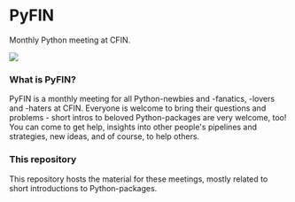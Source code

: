 # PyFIN
Monthly Python meeting at CFIN.

![](https://thumbs.gfycat.com/DifficultLimpingBubblefish-max-1mb.gif)

### What is PyFIN?

PyFIN is a monthly meeting for all Python-newbies and -fanatics, -lovers and -haters at CFIN. Everyone is welcome to bring their questions and problems - short intros to beloved Python-packages are very welcome, too! You can come to get help, insights into other people's pipelines and strategies, new ideas, and of course, to help others.


### This repository

This repository hosts the material for these meetings, mostly related to short introductions to Python-packages.
